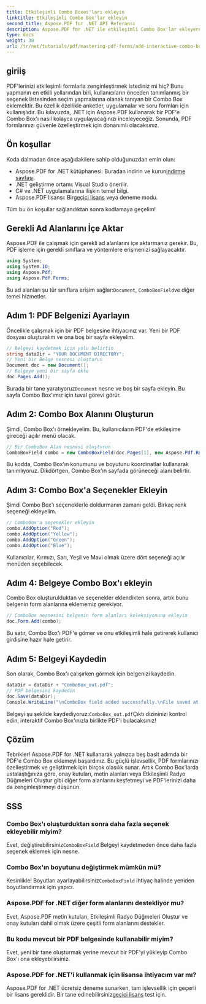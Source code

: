 ```yaml
---
title: Etkileşimli Combo Boxes'ları ekleyin
linktitle: Etkileşimli Combo Box'lar ekleyin
second_title: Aspose.PDF for .NET API Referansı
description: Aspose.PDF for .NET ile etkileşimli Combo Box'lar ekleyerek PDF formlarınızı nasıl geliştireceğinizi öğrenin. Bu adım adım kılavuz, belgenizi ayarlamaktan PDF'nizi kullanıcı dostu açılır seçeneklerle kaydetmeye kadar her şeyi kapsar.
type: docs
weight: 30
url: /tr/net/tutorials/pdf/mastering-pdf-forms/add-interactive-combo-boxes/
---
```

## giriiş

PDF'lerinizi etkileşimli formlarla zenginleştirmek istediniz mi hiç? Bunu yapmanın en etkili yollarından biri, kullanıcıların önceden tanımlanmış bir seçenek listesinden seçim yapmalarına olanak tanıyan bir Combo Box eklemektir. Bu özellik özellikle anketler, uygulamalar ve soru formları için kullanışlıdır. Bu kılavuzda, .NET için Aspose.PDF kullanarak bir PDF'e Combo Box'ı nasıl kolayca uygulayacağınızı inceleyeceğiz. Sonunda, PDF formlarınızı güvenle özelleştirmek için donanımlı olacaksınız.

## Ön koşullar

Koda dalmadan önce aşağıdakilere sahip olduğunuzdan emin olun:

-  Aspose.PDF for .NET kütüphanesi: Buradan indirin ve kurun[indirme sayfası](https://releases.aspose.com/pdf/net/).
- .NET geliştirme ortamı: Visual Studio önerilir.
- C# ve .NET uygulamalarına ilişkin temel bilgi.
-  Aspose.PDF lisansı: Bir[geçici lisans](https://purchase.aspose.com/temporary-license/) veya deneme modu.

Tüm bu ön koşullar sağlandıktan sonra kodlamaya geçelim!

## Gerekli Ad Alanlarını İçe Aktar

Aspose.PDF ile çalışmak için gerekli ad alanlarını içe aktarmanız gerekir. Bu, PDF işleme için gerekli sınıflara ve yöntemlere erişmenizi sağlayacaktır.

```csharp
using System;
using System.IO;
using Aspose.Pdf;
using Aspose.Pdf.Forms;
```

 Bu ad alanları şu tür sınıflara erişim sağlar:`Document`, `ComboBoxField`ve diğer temel hizmetler.

## Adım 1: PDF Belgenizi Ayarlayın

Öncelikle çalışmak için bir PDF belgesine ihtiyacınız var. Yeni bir PDF dosyası oluşturalım ve ona boş bir sayfa ekleyelim.

```csharp
// Belgeyi kaydetmek için yolu belirtin
string dataDir = "YOUR DOCUMENT DIRECTORY";
// Yeni bir Belge nesnesi oluşturun
Document doc = new Document();
// Belgeye yeni bir sayfa ekle
doc.Pages.Add();
```

 Burada bir tane yaratıyoruz`Document` nesne ve boş bir sayfa ekleyin. Bu sayfa Combo Box'ımız için tuval görevi görür.

## Adım 2: Combo Box Alanını Oluşturun

Şimdi, Combo Box'ı örnekleyelim. Bu, kullanıcıların PDF'de etkileşime gireceği açılır menü olacak.

```csharp
// Bir ComboBox Alan nesnesi oluşturun
ComboBoxField combo = new ComboBoxField(doc.Pages[1], new Aspose.Pdf.Rectangle(100, 600, 150, 616));
```

Bu kodda, Combo Box'ın konumunu ve boyutunu koordinatlar kullanarak tanımlıyoruz. Dikdörtgen, Combo Box'ın sayfada görüneceği alanı belirtir.

## Adım 3: Combo Box'a Seçenekler Ekleyin

Şimdi Combo Box'ı seçeneklerle doldurmanın zamanı geldi. Birkaç renk seçeneği ekleyelim.

```csharp
// ComboBox'a seçenekler ekleyin
combo.AddOption("Red");
combo.AddOption("Yellow");
combo.AddOption("Green");
combo.AddOption("Blue");
```

Kullanıcılar, Kırmızı, Sarı, Yeşil ve Mavi olmak üzere dört seçeneği açılır menüden seçebilecek.

## Adım 4: Belgeye Combo Box'ı ekleyin

Combo Box oluşturulduktan ve seçenekler eklendikten sonra, artık bunu belgenin form alanlarına eklememiz gerekiyor.

```csharp
// ComboBox nesnesini belgenin form alanları koleksiyonuna ekleyin
doc.Form.Add(combo);
```

Bu satır, Combo Box'ı PDF'e gömer ve onu etkileşimli hale getirerek kullanıcı girdisine hazır hale getirir.

## Adım 5: Belgeyi Kaydedin

Son olarak, Combo Box'ı çalışırken görmek için belgenizi kaydedin.

```csharp
dataDir = dataDir + "ComboBox_out.pdf";
// PDF belgesini kaydedin
doc.Save(dataDir);
Console.WriteLine("\nComboBox field added successfully.\nFile saved at " + dataDir);
```

 Belgeyi şu şekilde kaydediyoruz:`ComboBox_out.pdf`Çıktı dizininizi kontrol edin, interaktif Combo Box'ınızla birlikte PDF'i bulacaksınız!

## Çözüm

Tebrikler! Aspose.PDF for .NET kullanarak yalnızca beş basit adımda bir PDF'e Combo Box eklemeyi başardınız. Bu güçlü işlevsellik, PDF formlarınızı özelleştirmek ve geliştirmek için birçok olasılık sunar. Artık Combo Box'larda ustalaştığınıza göre, onay kutuları, metin alanları veya Etkileşimli Radyo Düğmeleri Oluştur gibi diğer form alanlarını keşfetmeyi ve PDF'lerinizi daha da zenginleştirmeyi düşünün.

## SSS

### Combo Box'ı oluşturduktan sonra daha fazla seçenek ekleyebilir miyim?
 Evet, değiştirebilirsiniz`ComboBoxField` Belgeyi kaydetmeden önce daha fazla seçenek eklemek için nesne.

### Combo Box'ın boyutunu değiştirmek mümkün mü?
 Kesinlikle! Boyutları ayarlayabilirsiniz`ComboBoxField` ihtiyaç halinde yeniden boyutlandırmak için yapıcı.

### Aspose.PDF for .NET diğer form alanlarını destekliyor mu?
Evet, Aspose.PDF metin kutuları, Etkileşimli Radyo Düğmeleri Oluştur ve onay kutuları dahil olmak üzere çeşitli form alanlarını destekler.

### Bu kodu mevcut bir PDF belgesinde kullanabilir miyim?
Evet, yeni bir tane oluşturmak yerine mevcut bir PDF'yi yükleyip Combo Box'ı ona ekleyebilirsiniz.

### Aspose.PDF for .NET'i kullanmak için lisansa ihtiyacım var mı?
Aspose.PDF for .NET ücretsiz deneme sunarken, tam işlevsellik için geçerli bir lisans gereklidir. Bir tane edinebilirsiniz[geçici lisans](https://purchase.aspose.com/temporary-license/) test için.